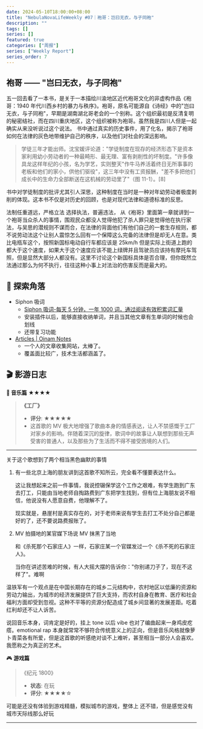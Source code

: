 ```yaml
---
date: 2024-05-10T18:00:00+08:00
title: "NebulaNovaLifeWeekly #07｜袍哥：岂曰无衣，与子同袍"
description: ""
tags: []
series: []
featured: true
categories: ["周报"]
series: ["Weekly Report"]
series_order: 7
---
```


## 袍哥 —— "岂曰无衣，与子同袍"

五一回去看了一本书，是关于一本描绘川渝地区近代袍哥文化的非虚构作品《袍哥：1940 年代川西乡村的暴力与秩序》。袍哥，原名可能源自《诗经》中的"岂曰无衣，与子同袍"，早期是湖南湖北哥老会的一个别称。这个组织最初是反清复明的秘密结社，而在四川重庆地区，这个组织被称为袍哥。虽然我是四川人但是一起确实从来没听说过这个说法。
书中通过真实的历史事件，用了化名，揭示了袍哥如何在法律的灰色地带维护自己的秩序，以及他们对社会的深远影响。

> 学徒三年才能出师。沈宝媛评论道："学徒制度在现存的经济形态下是资本家利用幼小劳动者的一种最畸形、最无理、富有剥削性的坏制度。"许多像具龙这样年纪的小孩，名为学艺，实则整天"作牛马养活着终日无所事事的老板和他们的家小，供他们驱役"，这三年中没有工资报酬，"差不多把他们成长中的生命力全部断送在这机械的劳动里了"（图 11-1）。[8]

书中对学徒制度的批评尤其引人深思，这种制度在当时是一种对年幼劳动者极度剥削的体现。这本书不仅是对历史的回顾，也是对现代法律和道德标准的反思。

法制任重道远，严格立法 选择执法，普遍违法， 从《袍哥》里面第一章就讲到一个袍哥当众杀人的事情，围观民众都没人觉得他犯了杀人罪只是觉得他在执行家法，与吴思的潜规则不谋而合，在法律的背面他们有他们自己的一套生存规则，都不说劳动法这个让别人震惊怎么回有一个保障这么完备的法律但是却无人在意。类比电瓶车这个，按照新国标电动自行车都应该是 25km/h 但是实际上街道上跑的都大于这个速度，如果大于这个速度应该不能上绿牌并且驾驶员应该持有摩托车驾照，但是显然大部分人都没有。这里不讨论这个新国标具体是否合理，但你既然立法通过那么为何不执行，往往这种小事上对法治的伤害反而是最大的。

## 🌟 探索角落

- Siphon 吸词
  - [Siphon 吸词-每天 5 分钟，一年 1000 词，通过阅读有效积累词汇量](https://siphon.ink/dashboard)
  - 安装插件以后，能够直接收纳单词，并且当其他文章有生单词的时候也会划线
  - 还带复习功能
- [Articles | Oinam Notes](https://notes.oinam.com/awesome/articles)
  - 一个人的文章收集网站，太棒了。
  - 覆盖面比较广，技术生活都涵盖了。

## 🎬 影游日志

**🎵 音乐篇** ★★★★

> **《工厂》**
>
> - **评分**: ★★★★★
> - 这首歌的 MV 极大地增强了歌曲本身的情感表达，让人不禁感慨于工厂对家乡的影响。伴随着深沉的旋律，歌词中的故事让人联想到那些无声受害的普通人，以及那些为了生活而不得不接受困境的人们。

---

关于这个歌想到了两个相当黑色幽默的事情

1. 有一些北京上海的朋友讲到这首歌不知所云，完全看不懂要表达什么。

   这让我想起来之前一件事情，我说控辍保学这个工作之艰难，有学生跑到广东去打工，只能由当地老师自掏路费到广东把学生找到，但有位上海朋友说不相信，他说没有人愿意自费，他理解不了。

   现实就是，悬崖村是真实存在的，对于老师来说有学生去打工不处分自己都是好的了，还不要说路费报账了。

2. MV 拍摄地的某官媒下场说 MV 抹黑了当地

   和《杀死那个石家庄人》一样，石家庄某一个官媒发过一个《杀不死的石家庄人》。

   当你在讲述苦难的时候，有人大摇大摆的告诉你："你别递刀子了，现在不这样了"。难啊

温铁军有一个观点是在中国长期存在的城乡二元结构中，农村地区以低廉的资源和劳动力输出，为城市的经济发展提供了巨大支持，而农村自身在教育、医疗和社会福利方面却受到忽视。这种不平等的资源分配造成了城乡间显著的发展差距。吃着红利却还不让人诉苦。

说回音乐本身，词肯定是好的，挂上 tone 以后 vibe 也对了编曲起来一身鸡皮疙瘩。emotional rap 本身就常常不够符合传统意义上的正向，但是音乐风格就像萝卜青菜各有所爱，但是这首歌的听感绝对谈不上难听，甚至相当一部分人会喜欢。我愿称之为真正的艺术。

🎮 **游戏篇**

> 《纪元 1800》
>
> - **状态**: 在玩
> - **评分**: ★★★★☆

可能是还没有体验到游戏精髓，模拟城市的游戏，整体上 还不错，但是感觉没有城市天际线那么好玩

---
